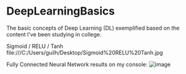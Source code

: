 # DeepLearningBasics
The basic concepts of Deep Learning (DL) exemplified based on the content I've been studying in college.

Sigmoid / RELU / Tanh
file:///C:/Users/guilh/Desktop/Sigmoid%20RELU%20Tanh.jpg

Fully Connected Neural Network results on my console:
![image](https://user-images.githubusercontent.com/31170255/224188143-935e083f-2187-4534-9ebc-c70c7806d9df.png)
